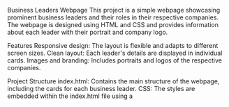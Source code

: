Business Leaders Webpage
This project is a simple webpage showcasing prominent business leaders and their roles in their respective companies. The webpage is designed using HTML and CSS and provides information about each leader with their portrait and company logo.

Features
Responsive design: The layout is flexible and adapts to different screen sizes.
Clean layout: Each leader's details are displayed in individual cards.
Images and branding: Includes portraits and logos of the respective companies.

Project Structure
index.html: Contains the main structure of the webpage, including the cards for each business leader.
CSS: The styles are embedded within the index.html file using a <style> tag. It defines the layout and appearance of the page.
Preview
The webpage contains the following sections:

Vijay Shekhar Sharma - Founder & CEO of Paytm.
Kunal Shah - Founder of CRED.
Amrish Rau - CEO of Pine Labs.
Sampad Swain - Co-Founder & CEO of Instamojo.

How to Run the Project
Clone the repository:
bash
Copy code
git clone https://github.com/YOUR-USERNAME/business-leaders-webpage.git
Navigate to the project directory:
bash
Copy code
cd business-leaders-webpage
Open the index.html file in your preferred browser:
bash
Copy code
open index.html
Technologies Used
HTML5
CSS3
Future Enhancements
Add more business leaders.
Improve responsiveness for smaller screens.
Integrate animations for a more dynamic user experience.
Feel free to replace YOUR-USERNAME with your actual GitHub username. Let me know if you'd like to make any adjustments or add more details!

screenshot output

![alt text](image.png)
